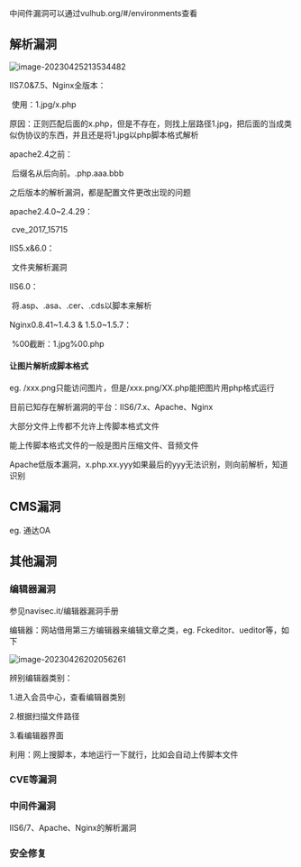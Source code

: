 

中间件漏洞可以通过vulhub.org/#/environments查看 

## 解析漏洞

![image-20230425213534482](E:\AppData\Roaming\Typora\typora-user-images\image-20230425213534482.png)

IIS7.0&7.5、Nginx全版本：

​	使用：1.jpg/x.php

​	原因：正则匹配后面的x.php，但是不存在，则找上层路径1.jpg，把后面的当成类似伪协议的东西，并且还是将1.jpg以php脚本格式解析

apache2.4之前：

​	后缀名从后向前。.php.aaa.bbb

之后版本的解析漏洞，都是配置文件更改出现的问题

apache2.4.0~2.4.29：

​	cve_2017_15715

IIS5.x&6.0：

​	文件夹解析漏洞

IIS6.0：

​	将.asp、.asa、.cer、.cds以脚本来解析

Nginx0.8.41~1.4.3 & 1.5.0~1.5.7：

​	%00截断：1.jpg%00.php



#### 让图片解析成脚本格式

eg. /xxx.png只能访问图片，但是/xxx.png/XX.php能把图片用php格式运行

目前已知存在解析漏洞的平台：IIS6/7.x、Apache、Nginx



大部分文件上传都不允许上传脚本格式文件

能上传脚本格式文件的一般是图片压缩文件、音频文件



Apache低版本漏洞，x.php.xx.yyy如果最后的yyy无法识别，则向前解析，知道识别



## CMS漏洞

 eg. 通达OA



## 其他漏洞

### 编辑器漏洞

参见navisec.it/编辑器漏洞手册

编辑器：网站借用第三方编辑器来编辑文章之类，eg. Fckeditor、ueditor等，如下

![image-20230426202056261](E:\AppData\Roaming\Typora\typora-user-images\image-20230426202056261.png)

辨别编辑器类别：

1.进入会员中心，查看编辑器类别

2.根据扫描文件路径

3.看编辑器界面

利用：网上搜脚本，本地运行一下就行，比如会自动上传脚本文件

### CVE等漏洞



### 中间件漏洞

IIS6/7、Apache、Nginx的解析漏洞



### 安全修复
